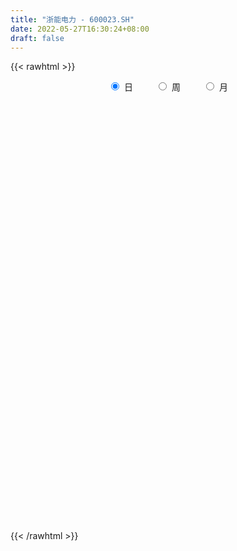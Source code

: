 ```yaml
---
title: "浙能电力 - 600023.SH"
date: 2022-05-27T16:30:24+08:00
draft: false
---
```

{{< rawhtml >}}
    <div style="text-align: center">
        <label style="padding: 1rem;"><input style="margin-right: .5rem" type="radio" name="period" value="D" checked onclick="period_change(this)">日</label>
        <label style="padding: 1rem;"><input style="margin-right: .5rem" type="radio" name="period" value="W" onclick="period_change(this)">周</label>
        <label style="padding: 1rem;"><input style="margin-right: .5rem" type="radio" name="period" value="M" onclick="period_change(this)">月</label>
    </div>
    <div id="chart" style="height: 700px;"></div> 
    <script type="text/javascript">
        const D_v = [272499.32,206281.18,254464.08,305197.67,312641.19,306709.97,244556.85,262114.78,355432.19,240873.0,184767.48,189590.1,271415.75,145083.39,135548.53,120141.42,152832.52,141862.38,620125.4300000001,325397.93,231260.26,150252.36,194234.49,145964.23,173828.78,158531.78,207063.88,211154.3,521561.26,295142.49,240779.6,277583.67,232229.04,325318.9,355813.82,259900.08,210220.38,205480.12,203316.69,262272.84,264657.28,250651.85,190545.61,325349.88,188930.18,152011.58,218371.78,193802.02,231857.36,188399.74,310649.93,155299.06,211147.26,432664.83,175185.98,166040.04,658930.9,429616.83,579849.05,217577.3,248289.18,312560.23,231159.65,306835.71,337505.62,266137.22,347578.96,317979.4,946701.9,619648.6800000001,535478.87,584397.86,410578.03,510544.92,343868.76,498344.42,816238.38,1346679.8600000001,1330940.6299999999,777693.52,2316341.21,2825686.29,1764428.51,1039352.1800000001,1079155.2,670084.24,801372.51,1041480.24,2279906.04,1810070.9099999999,1073234.8500000001,1191083.78,1444051.4299999999,1190699.05,1116576.75,1093257.3899999999,1072267.8200000001,984335.97,891626.17,482352.04,547205.5,489767.87,362614.94,1106192.6599999999,571835.21,480573.67,339842.95,322560.92,1105636.71,1238709.8799999999,775996.89,464641.42,518183.15,255333.45,459372.01,420400.0,286464.16,206631.59,378567.55,277243.58,244870.3,257097.56,199726.13,129869.69,202415.67,191016.45,216991.98,182213.45,327386.73,344947.87,252133.21,415797.13,242456.02,252300.02,230841.71,492868.31,470818.97,656251.39,396420.35,502602.51,594650.5,657355.76,419605.24,917881.78,613967.6899999999,577158.87,552229.42,306955.28,304570.28,569268.42,756295.67,612780.8,358298.55,401510.05,271902.56,417449.06,380989.2,372086.07,317048.48,237773.96,845807.62,743712.11,460985.27,294944.23,297434.55,138507.66,329653.34,126550.61,205809.25,243560.62,341253.98,238434.65,190794.48,181515.51,290316.32,282825.16,241315.15,344795.89,351307.44,230999.67,214564.09,159831.0,123430.67,149581.34,276530.32,155360.26,168527.18,115565.22,326485.38,589528.41,461940.77,228520.22,257717.75,284317.8,341681.0,241107.51,318237.25,294773.78,182405.97,178729.2,119696.0,349657.5,231375.25,181681.38,195148.91,160397.57,172690.3,168442.34,111028.96,99150.34,138030.26,102244.0,113592.71,130001.9,120486.69,271394.29,160870.63,139510.53,251710.4,201527.0,159512.89,123688.38,176166.3,148575.37,162191.0,165331.75,222127.84,259991.34,275582.87,280189.41,191179.22,444227.25,355792.05,161242.81,157234.83,162696.37,233543.31,215599.51,194137.95,166926.02,157925.92,139989.55,141588.57,243698.74,185005.57,137550.08,178322.32,161250.88,182301.93,178713.99]
const D_histogram = [0.0,-0.0011997721,-0.0024860235,-0.0013538407,-0.0005617535,0.0005768122,0.0012716577,0.0016490646,0.0029973547,0.0030897698,0.0017768722,0.0014475844,0.0017487665,0.0012255687,0.0002102991,-0.0004607627,-0.0008798534,-0.0005171527,0.0009112293,-0.0000560619,-0.0012806897,-0.002599495,-0.0039022703,-0.0039180385,-0.003717265,-0.0033828199,-0.0023745279,-0.0015912122,0.0020067052,0.0017893671,0.0039743405,0.0039548853,0.0043326373,0.0043361695,0.0035526297,0.000936666,-0.001416474,-0.0034782974,-0.0046033404,-0.0050717592,-0.006368857,-0.0087410195,-0.0103663833,-0.0133293666,-0.0156686858,-0.0155442315,-0.0138466273,-0.0131349652,-0.012410465,-0.0104112584,-0.0102468695,-0.0093032417,-0.005346758,-0.0022498003,0.00078938,0.0023548752,0.0086528498,0.0118235892,0.0141174277,0.0144328652,0.0134588481,0.0116970099,0.0088689027,0.0093295787,0.007977127,0.0080936648,0.0091063806,0.0086924299,0.0105770437,0.0112267449,0.0142336635,0.0172516179,0.0188026101,0.0148427418,0.0139842925,0.0144447042,0.0207801075,0.0272274843,0.0295159449,0.0296486164,0.0513299099,0.0737767223,0.0691932539,0.0675337724,0.0497711131,0.0367728895,0.0177858478,0.0113161647,0.0213017756,0.02443664,0.0173139687,0.0028196396,0.0074326473,-0.0049549471,-0.006277689,-0.0184504932,-0.0271710857,-0.0415051188,-0.0597878888,-0.0705164959,-0.078339874,-0.0773718775,-0.0726825456,-0.0548919141,-0.0456515623,-0.0440652356,-0.0389627314,-0.0356640929,-0.022738714,-0.0095106374,-0.0031463631,0.0017802415,0.0017143644,0.0036242557,0.0104932001,0.0066846759,0.0014735478,0.0001203486,-0.0064022324,-0.011341129,-0.0124499424,-0.0066043956,-0.0056258441,-0.0026308925,-0.0004376345,0.0005009843,0.0012410503,0.0030913964,0.0036190706,0.0045581628,0.0025046229,0.0063354202,0.0053428534,0.0077487163,0.0063972792,0.0104052227,0.0086040307,0.014085599,0.0167924605,0.0175800181,0.0126160032,0.0144893077,0.0166878259,0.0246804867,0.0313623269,0.031695403,0.0241304363,0.0189766422,0.01237016,0.0147439393,0.0162065643,0.0195371906,0.0136086917,0.0015183406,-0.004231155,-0.0037807535,-0.0064793134,-0.0129098805,-0.0168458358,-0.0208880223,-0.025375463,-0.0247434925,-0.0253467441,-0.0291875217,-0.0347896539,-0.03601739,-0.0324423588,-0.0291613955,-0.022979394,-0.0216325402,-0.0258902694,-0.030187753,-0.0310251855,-0.0295793128,-0.0254343331,-0.0172042156,-0.0080821906,0.0024154473,0.0132194839,0.0191518336,0.0165706566,0.0125799676,0.0117154098,0.009637987,0.0081636523,0.0071260019,0.0044856806,0.0028835524,-0.000543149,0.0059164166,0.0067332175,0.0052314317,0.0042577332,0.0062090747,0.0041337407,0.0009102885,-0.0073331144,-0.0150831956,-0.0169780093,-0.017617536,-0.0199493005,-0.0308321431,-0.0304794506,-0.0300535053,-0.0237918876,-0.0192520143,-0.0127945224,-0.0060826319,-0.0040165107,-0.0030468928,-0.0008938965,0.000613639,0.0035507158,0.0053072125,0.0081340995,0.0146560403,0.0160987313,0.0180745862,0.0176871381,0.0177129455,0.0154033427,0.0129922691,0.0125289059,0.0113675344,0.01299452,0.011787051,0.0062867267,0.0066660274,-0.0039825762,-0.0139560191,-0.0127408253,-0.0032711209,0.0045016224,0.0095166699,0.0112423063,0.0146191793,0.0188206739,0.0188086436,0.0193043026,0.0206863664,0.0193135299,0.0143273923,0.0111342938,0.0060161646,0.0031369354,0.0005284362,-0.0062420737,-0.0056794533,-0.0037280011,-0.0029143874]
const D_fast = [0.0,-0.0014997151,-0.0034074723,-0.0026137497,-0.0019621009,-0.0006793322,0.0003334277,0.0011231008,0.0032207296,0.0040855872,0.0032169076,0.0032495158,0.0039878896,0.003771084,0.0028083892,0.0020221367,0.0013830826,0.0016164952,0.0032726845,0.0022913778,0.0007465776,-0.0012221015,-0.0035004444,-0.0044957222,-0.0052242649,-0.0057355247,-0.0053208648,-0.0049353521,-0.0008357584,-0.0006057547,0.0025728039,0.0035420699,0.0050029812,0.0060905559,0.0061951735,0.0038133763,0.0011061177,-0.0018252799,-0.0041011581,-0.0058375167,-0.0087268287,-0.0132842461,-0.0175012057,-0.0237965306,-0.0300530213,-0.0338146249,-0.0355786776,-0.0381507567,-0.0405288727,-0.0411324808,-0.0435298092,-0.0449119918,-0.0422921976,-0.03975769,-0.0365211647,-0.0343669507,-0.0259057637,-0.019779127,-0.0139559315,-0.0100322778,-0.0076415829,-0.0064791686,-0.00709005,-0.0042969794,-0.0036551493,-0.0015151953,0.0017741156,0.0035332724,0.0080621472,0.0115185345,0.018083869,0.0254147279,0.0316663727,0.0314171898,0.0340548136,0.0381264013,0.0496568316,0.0629110794,0.0725785262,0.0801233518,0.1146371228,0.1555281158,0.1682429608,0.1834669225,0.1781470415,0.1743420402,0.1598014604,0.1561608186,0.1714718733,0.1807158977,0.1779217186,0.1641322994,0.1706034689,0.1569771378,0.1540849736,0.1372995461,0.1217861822,0.0970758694,0.0638461272,0.0354883961,0.0080800496,-0.0102949234,-0.0237762278,-0.0197085749,-0.0218811137,-0.0313110958,-0.0359492745,-0.0415666592,-0.0343259588,-0.0234755415,-0.017897858,-0.0125261931,-0.0121634791,-0.0093475239,0.0001447205,-0.0019926347,-0.0068353758,-0.0081584878,-0.016281627,-0.0240558058,-0.0282771048,-0.024082657,-0.0245105664,-0.022173338,-0.0200894886,-0.0190256237,-0.0179752952,-0.0153520999,-0.013919658,-0.0118410251,-0.0132684093,-0.007853757,-0.0075106105,-0.0031675685,-0.0029196858,0.0036895634,0.0040393791,0.0130423471,0.0199473238,0.0251298859,0.0233198717,0.0288155031,0.0351859779,0.0493487603,0.0638711823,0.0721281092,0.0705957515,0.0701861179,0.0666721758,0.0727319399,0.0782462059,0.0864611299,0.083934804,0.072224038,0.0654167537,0.0649219668,0.0606035786,0.0509455413,0.042798127,0.0335339349,0.0227026285,0.0171487259,0.0102087883,-0.0009288698,-0.0152284154,-0.0254604991,-0.0299960576,-0.0340054432,-0.0335682901,-0.0376295714,-0.0483598679,-0.0602042897,-0.0687980187,-0.0747469742,-0.0769605778,-0.0730315142,-0.0659300368,-0.0548285371,-0.0407196294,-0.0299993214,-0.0284378342,-0.0292835314,-0.0272192367,-0.0268871628,-0.0263205844,-0.0255767343,-0.0270956354,-0.0279768755,-0.0315393641,-0.0236006944,-0.0211005891,-0.021294517,-0.0212037823,-0.017700172,-0.0187420709,-0.021737951,-0.0318146325,-0.0433355125,-0.0494748287,-0.0545187392,-0.0618378289,-0.0804287073,-0.0876958775,-0.0947833085,-0.0944696627,-0.094742793,-0.0914839316,-0.0862926991,-0.0852307056,-0.0850228109,-0.0830932887,-0.0814323435,-0.0776075877,-0.074524288,-0.0696638761,-0.0594779251,-0.0540105513,-0.0475160499,-0.0434817134,-0.0390276696,-0.0374864368,-0.0366494431,-0.0339805798,-0.0323000677,-0.0274244521,-0.0256851583,-0.029613801,-0.0275679934,-0.0392122411,-0.0526746888,-0.0546447013,-0.0459927771,-0.0370946282,-0.0297004132,-0.0251642002,-0.0181325325,-0.0092258693,-0.0045357387,0.0007859959,0.0073396513,0.0107951973,0.0093909077,0.0089813827,0.0053672947,0.0032722993,0.0007959091,-0.0075351191,-0.0083923621,-0.0073729102,-0.0072878934]
const D_slow = [0.0,-0.000299943,-0.0009214489,-0.001259909,-0.0014003474,-0.0012561444,-0.00093823,-0.0005259638,0.0002233749,0.0009958173,0.0014400354,0.0018019315,0.0022391231,0.0025455153,0.0025980901,0.0024828994,0.0022629361,0.0021336479,0.0023614552,0.0023474397,0.0020272673,0.0013773935,0.000401826,-0.0005776837,-0.0015069999,-0.0023527049,-0.0029463369,-0.0033441399,-0.0028424636,-0.0023951218,-0.0014015367,-0.0004128154,0.000670344,0.0017543863,0.0026425438,0.0028767103,0.0025225918,0.0016530174,0.0005021823,-0.0007657575,-0.0023579717,-0.0045432266,-0.0071348224,-0.0104671641,-0.0143843355,-0.0182703934,-0.0217320502,-0.0250157915,-0.0281184078,-0.0307212224,-0.0332829397,-0.0356087502,-0.0369454397,-0.0375078897,-0.0373105447,-0.0367218259,-0.0345586135,-0.0316027162,-0.0280733593,-0.024465143,-0.0211004309,-0.0181761785,-0.0159589528,-0.0136265581,-0.0116322764,-0.0096088601,-0.007332265,-0.0051591575,-0.0025148966,0.0002917896,0.0038502055,0.00816311,0.0128637625,0.016574448,0.0200705211,0.0236816971,0.028876724,0.0356835951,0.0430625813,0.0504747354,0.0633072129,0.0817513935,0.0990497069,0.11593315,0.1283759283,0.1375691507,0.1420156126,0.1448446538,0.1501700977,0.1562792577,0.1606077499,0.1613126598,0.1631708216,0.1619320849,0.1603626626,0.1557500393,0.1489572679,0.1385809882,0.123634016,0.106004892,0.0864199235,0.0670769541,0.0489063177,0.0351833392,0.0237704486,0.0127541397,0.0030134569,-0.0059025663,-0.0115872448,-0.0139649041,-0.0147514949,-0.0143064346,-0.0138778435,-0.0129717795,-0.0103484795,-0.0086773106,-0.0083089236,-0.0082788365,-0.0098793946,-0.0127146768,-0.0158271624,-0.0174782613,-0.0188847223,-0.0195424455,-0.0196518541,-0.019526608,-0.0192163454,-0.0184434963,-0.0175387287,-0.016399188,-0.0157730322,-0.0141891772,-0.0128534638,-0.0109162848,-0.009316965,-0.0067156593,-0.0045646516,-0.0010432519,0.0031548633,0.0075498678,0.0107038686,0.0143261955,0.018498152,0.0246682736,0.0325088554,0.0404327061,0.0464653152,0.0512094757,0.0543020157,0.0579880006,0.0620396416,0.0669239393,0.0703261122,0.0707056974,0.0696479086,0.0687027203,0.0670828919,0.0638554218,0.0596439628,0.0544219573,0.0480780915,0.0418922184,0.0355555324,0.0282586519,0.0195612385,0.010556891,0.0024463012,-0.0048440476,-0.0105888961,-0.0159970312,-0.0224695985,-0.0300165368,-0.0377728331,-0.0451676613,-0.0515262446,-0.0558272985,-0.0578478462,-0.0572439844,-0.0539391134,-0.049151155,-0.0450084908,-0.0418634989,-0.0389346465,-0.0365251498,-0.0344842367,-0.0327027362,-0.0315813161,-0.0308604279,-0.0309962152,-0.029517111,-0.0278338067,-0.0265259487,-0.0254615154,-0.0239092468,-0.0228758116,-0.0226482395,-0.0244815181,-0.028252317,-0.0324968193,-0.0369012033,-0.0418885284,-0.0495965642,-0.0572164268,-0.0647298032,-0.0706777751,-0.0754907787,-0.0786894092,-0.0802100672,-0.0812141949,-0.0819759181,-0.0821993922,-0.0820459825,-0.0811583035,-0.0798315004,-0.0777979755,-0.0741339654,-0.0701092826,-0.0655906361,-0.0611688515,-0.0567406152,-0.0528897795,-0.0496417122,-0.0465094857,-0.0436676021,-0.0404189721,-0.0374722094,-0.0359005277,-0.0342340208,-0.0352296649,-0.0387186697,-0.041903876,-0.0427216562,-0.0415962506,-0.0392170831,-0.0364065066,-0.0327517117,-0.0280465433,-0.0233443824,-0.0185183067,-0.0133467151,-0.0085183326,-0.0049364845,-0.0021529111,-0.0006488699,0.0001353639,0.000267473,-0.0012930455,-0.0027129088,-0.0036449091,-0.0043735059]
const D_data = [['2021-05-18', 3.4104, 3.4104, 3.3916, 3.4198],['2021-05-19', 3.4104, 3.3916, 3.3916, 3.4104],['2021-05-20', 3.401, 3.3822, 3.3728, 3.401],['2021-05-21', 3.3916, 3.4104, 3.3822, 3.4198],['2021-05-24', 3.401, 3.4104, 3.3916, 3.4479],['2021-05-25', 3.401, 3.4198, 3.3822, 3.4292],['2021-05-26', 3.4198, 3.4198, 3.4104, 3.4385],['2021-05-27', 3.4198, 3.4198, 3.4104, 3.4479],['2021-05-28', 3.4198, 3.4385, 3.4198, 3.4667],['2021-05-31', 3.4385, 3.4292, 3.4104, 3.4479],['2021-06-01', 3.4198, 3.4104, 3.401, 3.4292],['2021-06-02', 3.4104, 3.4198, 3.401, 3.4292],['2021-06-03', 3.4198, 3.4292, 3.4104, 3.4479],['2021-06-04', 3.4198, 3.4198, 3.4104, 3.4292],['2021-06-07', 3.4104, 3.4104, 3.4104, 3.4198],['2021-06-08', 3.4104, 3.4104, 3.401, 3.4198],['2021-06-09', 3.4198, 3.4104, 3.401, 3.4292],['2021-06-10', 3.4104, 3.4198, 3.4104, 3.4292],['2021-06-11', 3.4385, 3.4385, 3.4292, 3.4949],['2021-06-15', 3.4479, 3.4104, 3.4104, 3.4573],['2021-06-16', 3.4104, 3.401, 3.3916, 3.4198],['2021-06-17', 3.3916, 3.3916, 3.3916, 3.4104],['2021-06-18', 3.3916, 3.3822, 3.3728, 3.401],['2021-06-21', 3.3822, 3.3916, 3.3728, 3.3916],['2021-06-22', 3.3916, 3.3916, 3.3822, 3.401],['2021-06-23', 3.3822, 3.3916, 3.3728, 3.401],['2021-06-24', 3.3916, 3.401, 3.3728, 3.4104],['2021-06-25', 3.3916, 3.401, 3.3822, 3.4104],['2021-06-28', 3.4292, 3.4479, 3.4198, 3.4855],['2021-06-29', 3.4292, 3.4104, 3.401, 3.4385],['2021-06-30', 3.4198, 3.4479, 3.4198, 3.4479],['2021-07-01', 3.4479, 3.4292, 3.4292, 3.4573],['2021-07-02', 3.4292, 3.4385, 3.4198, 3.4479],['2021-07-05', 3.4479, 3.4385, 3.4292, 3.4573],['2021-07-06', 3.44, 3.43, 3.42, 3.45],['2021-07-07', 3.43, 3.4, 3.38, 3.43],['2021-07-08', 3.41, 3.39, 3.38, 3.42],['2021-07-09', 3.39, 3.38, 3.36, 3.4],['2021-07-12', 3.39, 3.38, 3.37, 3.4],['2021-07-13', 3.37, 3.38, 3.36, 3.38],['2021-07-14', 3.38, 3.36, 3.35, 3.38],['2021-07-15', 3.36, 3.33, 3.32, 3.36],['2021-07-16', 3.33, 3.32, 3.32, 3.34],['2021-07-19', 3.32, 3.28, 3.27, 3.32],['2021-07-20', 3.27, 3.26, 3.25, 3.28],['2021-07-21', 3.26, 3.27, 3.25, 3.28],['2021-07-22', 3.27, 3.28, 3.25, 3.29],['2021-07-23', 3.28, 3.26, 3.25, 3.28],['2021-07-26', 3.26, 3.25, 3.24, 3.27],['2021-07-27', 3.25, 3.26, 3.25, 3.27],['2021-07-28', 3.25, 3.23, 3.18, 3.26],['2021-07-29', 3.23, 3.23, 3.21, 3.25],['2021-07-30', 3.23, 3.27, 3.21, 3.28],['2021-08-02', 3.27, 3.27, 3.26, 3.31],['2021-08-03', 3.27, 3.28, 3.25, 3.29],['2021-08-04', 3.27, 3.27, 3.26, 3.29],['2021-08-05', 3.35, 3.35, 3.32, 3.43],['2021-08-06', 3.34, 3.34, 3.3, 3.39],['2021-08-09', 3.34, 3.35, 3.33, 3.4],['2021-08-10', 3.35, 3.34, 3.33, 3.36],['2021-08-11', 3.33, 3.33, 3.33, 3.35],['2021-08-12', 3.34, 3.32, 3.31, 3.35],['2021-08-13', 3.31, 3.3, 3.3, 3.33],['2021-08-16', 3.31, 3.34, 3.3, 3.36],['2021-08-17', 3.34, 3.32, 3.31, 3.36],['2021-08-18', 3.31, 3.34, 3.31, 3.35],['2021-08-19', 3.33, 3.36, 3.32, 3.36],['2021-08-20', 3.35, 3.35, 3.33, 3.38],['2021-08-23', 3.35, 3.39, 3.34, 3.43],['2021-08-24', 3.4, 3.39, 3.38, 3.43],['2021-08-25', 3.39, 3.44, 3.39, 3.45],['2021-08-26', 3.43, 3.47, 3.43, 3.5],['2021-08-27', 3.48, 3.48, 3.44, 3.52],['2021-08-30', 3.45, 3.42, 3.4, 3.45],['2021-08-31', 3.42, 3.46, 3.4, 3.47],['2021-09-01', 3.49, 3.49, 3.45, 3.52],['2021-09-02', 3.49, 3.6, 3.46, 3.6],['2021-09-03', 3.61, 3.66, 3.58, 3.69],['2021-09-06', 3.71, 3.66, 3.65, 3.8],['2021-09-07', 3.67, 3.67, 3.65, 3.73],['2021-09-08', 3.68, 4.04, 3.67, 4.04],['2021-09-09', 4.11, 4.23, 3.95, 4.31],['2021-09-10', 4.13, 4.01, 4.01, 4.31],['2021-09-13', 4.01, 4.1, 3.97, 4.15],['2021-09-14', 4.1, 3.91, 3.9, 4.14],['2021-09-15', 3.91, 3.94, 3.89, 3.97],['2021-09-16', 3.94, 3.82, 3.82, 3.97],['2021-09-17', 3.82, 3.94, 3.81, 4.0],['2021-09-22', 3.92, 4.19, 3.89, 4.32],['2021-09-23', 4.25, 4.18, 4.11, 4.35],['2021-09-24', 4.14, 4.08, 4.05, 4.19],['2021-09-27', 4.19, 3.96, 3.88, 4.27],['2021-09-28', 3.92, 4.2, 3.91, 4.22],['2021-09-29', 4.15, 3.99, 3.97, 4.21],['2021-09-30', 4.0, 4.11, 3.98, 4.17],['2021-10-08', 4.14, 3.95, 3.93, 4.22],['2021-10-11', 4.03, 3.94, 3.85, 4.07],['2021-10-12', 3.89, 3.8, 3.72, 3.94],['2021-10-13', 3.77, 3.64, 3.61, 3.78],['2021-10-14', 3.61, 3.62, 3.56, 3.67],['2021-10-15', 3.61, 3.56, 3.56, 3.64],['2021-10-18', 3.55, 3.6, 3.53, 3.63],['2021-10-19', 3.59, 3.61, 3.56, 3.63],['2021-10-20', 3.64, 3.79, 3.62, 3.86],['2021-10-21', 3.8, 3.72, 3.69, 3.8],['2021-10-22', 3.7, 3.62, 3.6, 3.71],['2021-10-25', 3.61, 3.65, 3.6, 3.68],['2021-10-26', 3.64, 3.62, 3.6, 3.69],['2021-10-27', 3.62, 3.76, 3.59, 3.82],['2021-10-28', 3.77, 3.82, 3.75, 3.98],['2021-10-29', 3.77, 3.78, 3.67, 3.84],['2021-11-01', 3.76, 3.79, 3.72, 3.85],['2021-11-02', 3.8, 3.74, 3.72, 3.82],['2021-11-03', 3.73, 3.77, 3.72, 3.81],['2021-11-04', 3.76, 3.86, 3.75, 3.89],['2021-11-05', 3.83, 3.74, 3.74, 3.86],['2021-11-08', 3.74, 3.7, 3.7, 3.76],['2021-11-09', 3.72, 3.73, 3.71, 3.77],['2021-11-10', 3.69, 3.64, 3.6, 3.7],['2021-11-11', 3.64, 3.62, 3.61, 3.68],['2021-11-12', 3.62, 3.64, 3.62, 3.68],['2021-11-15', 3.64, 3.73, 3.62, 3.73],['2021-11-16', 3.73, 3.68, 3.67, 3.75],['2021-11-17', 3.68, 3.71, 3.67, 3.73],['2021-11-18', 3.71, 3.71, 3.69, 3.75],['2021-11-19', 3.71, 3.7, 3.67, 3.72],['2021-11-22', 3.7, 3.7, 3.68, 3.73],['2021-11-23', 3.7, 3.72, 3.69, 3.73],['2021-11-24', 3.72, 3.71, 3.68, 3.76],['2021-11-25', 3.71, 3.72, 3.7, 3.79],['2021-11-26', 3.7, 3.68, 3.67, 3.71],['2021-11-29', 3.64, 3.76, 3.63, 3.78],['2021-11-30', 3.75, 3.71, 3.69, 3.78],['2021-12-01', 3.71, 3.76, 3.69, 3.77],['2021-12-02', 3.75, 3.72, 3.71, 3.77],['2021-12-03', 3.72, 3.8, 3.71, 3.8],['2021-12-06', 3.8, 3.74, 3.72, 3.87],['2021-12-07', 3.75, 3.85, 3.74, 3.86],['2021-12-08', 3.85, 3.85, 3.8, 3.86],['2021-12-09', 3.84, 3.85, 3.81, 3.88],['2021-12-10', 3.85, 3.78, 3.78, 3.93],['2021-12-13', 3.8, 3.87, 3.8, 3.88],['2021-12-14', 3.86, 3.9, 3.82, 3.91],['2021-12-15', 3.88, 4.02, 3.88, 4.06],['2021-12-16', 4.01, 4.07, 3.99, 4.11],['2021-12-17', 4.07, 4.04, 4.03, 4.12],['2021-12-20', 4.03, 3.95, 3.92, 4.06],['2021-12-21', 3.95, 3.97, 3.91, 3.98],['2021-12-22', 3.98, 3.94, 3.91, 3.99],['2021-12-23', 3.94, 4.06, 3.91, 4.07],['2021-12-24', 4.06, 4.08, 4.03, 4.18],['2021-12-27', 4.08, 4.14, 4.06, 4.2],['2021-12-28', 4.13, 4.04, 4.03, 4.15],['2021-12-29', 4.02, 3.93, 3.92, 4.03],['2021-12-30', 3.94, 3.97, 3.92, 4.01],['2021-12-31', 3.97, 4.04, 3.96, 4.1],['2022-01-04', 4.05, 4.0, 3.99, 4.07],['2022-01-05', 4.0, 3.93, 3.91, 4.0],['2022-01-06', 3.92, 3.93, 3.9, 3.96],['2022-01-07', 3.93, 3.9, 3.89, 3.95],['2022-01-10', 3.8, 3.86, 3.7, 3.91],['2022-01-11', 3.85, 3.9, 3.84, 4.02],['2022-01-12', 3.89, 3.87, 3.86, 3.93],['2022-01-13', 3.88, 3.8, 3.8, 3.88],['2022-01-14', 3.81, 3.73, 3.73, 3.82],['2022-01-17', 3.73, 3.74, 3.72, 3.76],['2022-01-18', 3.73, 3.78, 3.71, 3.82],['2022-01-19', 3.77, 3.77, 3.75, 3.79],['2022-01-20', 3.78, 3.81, 3.75, 3.84],['2022-01-21', 3.79, 3.75, 3.74, 3.83],['2022-01-24', 3.73, 3.65, 3.65, 3.74],['2022-01-25', 3.65, 3.6, 3.59, 3.67],['2022-01-26', 3.6, 3.6, 3.59, 3.65],['2022-01-27', 3.6, 3.6, 3.57, 3.65],['2022-01-28', 3.6, 3.62, 3.6, 3.64],['2022-02-07', 3.66, 3.68, 3.64, 3.7],['2022-02-08', 3.68, 3.72, 3.66, 3.73],['2022-02-09', 3.72, 3.78, 3.7, 3.8],['2022-02-10', 3.78, 3.84, 3.77, 3.87],['2022-02-11', 3.86, 3.83, 3.82, 3.88],['2022-02-14', 3.83, 3.74, 3.73, 3.83],['2022-02-15', 3.74, 3.71, 3.7, 3.76],['2022-02-16', 3.73, 3.74, 3.72, 3.77],['2022-02-17', 3.75, 3.72, 3.71, 3.76],['2022-02-18', 3.72, 3.72, 3.7, 3.76],['2022-02-21', 3.71, 3.72, 3.68, 3.73],['2022-02-22', 3.71, 3.69, 3.66, 3.73],['2022-02-23', 3.68, 3.69, 3.67, 3.71],['2022-02-24', 3.71, 3.65, 3.62, 3.72],['2022-02-25', 3.66, 3.78, 3.65, 3.84],['2022-02-28', 3.77, 3.73, 3.69, 3.8],['2022-03-01', 3.73, 3.7, 3.69, 3.74],['2022-03-02', 3.69, 3.7, 3.67, 3.72],['2022-03-03', 3.7, 3.74, 3.7, 3.75],['2022-03-04', 3.74, 3.69, 3.67, 3.74],['2022-03-07', 3.69, 3.66, 3.65, 3.72],['2022-03-08', 3.65, 3.56, 3.55, 3.66],['2022-03-09', 3.57, 3.51, 3.43, 3.61],['2022-03-10', 3.55, 3.54, 3.52, 3.6],['2022-03-11', 3.52, 3.53, 3.46, 3.55],['2022-03-14', 3.51, 3.48, 3.48, 3.54],['2022-03-15', 3.46, 3.31, 3.3, 3.47],['2022-03-16', 3.34, 3.39, 3.28, 3.4],['2022-03-17', 3.41, 3.36, 3.35, 3.43],['2022-03-18', 3.35, 3.42, 3.34, 3.43],['2022-03-21', 3.43, 3.4, 3.38, 3.44],['2022-03-22', 3.4, 3.43, 3.38, 3.46],['2022-03-23', 3.43, 3.45, 3.43, 3.47],['2022-03-24', 3.43, 3.4, 3.39, 3.44],['2022-03-25', 3.4, 3.38, 3.37, 3.4],['2022-03-28', 3.37, 3.39, 3.34, 3.41],['2022-03-29', 3.4, 3.38, 3.37, 3.41],['2022-03-30', 3.39, 3.4, 3.38, 3.42],['2022-03-31', 3.39, 3.39, 3.38, 3.41],['2022-04-01', 3.38, 3.41, 3.37, 3.42],['2022-04-06', 3.41, 3.48, 3.4, 3.49],['2022-04-07', 3.48, 3.44, 3.44, 3.49],['2022-04-08', 3.44, 3.46, 3.43, 3.47],['2022-04-11', 3.46, 3.44, 3.44, 3.5],['2022-04-12', 3.44, 3.45, 3.37, 3.46],['2022-04-13', 3.44, 3.42, 3.41, 3.45],['2022-04-14', 3.43, 3.41, 3.39, 3.44],['2022-04-15', 3.41, 3.43, 3.38, 3.45],['2022-04-18', 3.41, 3.42, 3.37, 3.43],['2022-04-19', 3.42, 3.46, 3.41, 3.47],['2022-04-20', 3.47, 3.43, 3.41, 3.48],['2022-04-21', 3.46, 3.36, 3.33, 3.46],['2022-04-22', 3.34, 3.42, 3.3, 3.44],['2022-04-25', 3.38, 3.25, 3.25, 3.41],['2022-04-26', 3.26, 3.19, 3.19, 3.31],['2022-04-27', 3.19, 3.29, 3.17, 3.29],['2022-04-28', 3.29, 3.41, 3.26, 3.5],['2022-04-29', 3.43, 3.43, 3.41, 3.52],['2022-05-05', 3.42, 3.43, 3.4, 3.45],['2022-05-06', 3.37, 3.41, 3.36, 3.42],['2022-05-09', 3.4, 3.45, 3.39, 3.45],['2022-05-10', 3.43, 3.49, 3.4, 3.5],['2022-05-11', 3.48, 3.46, 3.45, 3.51],['2022-05-12', 3.47, 3.48, 3.43, 3.53],['2022-05-13', 3.49, 3.51, 3.47, 3.52],['2022-05-16', 3.5, 3.49, 3.46, 3.51],['2022-05-17', 3.49, 3.44, 3.42, 3.5],['2022-05-18', 3.44, 3.45, 3.42, 3.47],['2022-05-19', 3.41, 3.41, 3.35, 3.42],['2022-05-20', 3.41, 3.42, 3.39, 3.44],['2022-05-23', 3.43, 3.41, 3.39, 3.43],['2022-05-24', 3.41, 3.33, 3.32, 3.43],['2022-05-25', 3.33, 3.4, 3.31, 3.4],['2022-05-26', 3.39, 3.42, 3.38, 3.46],['2022-05-27', 3.41, 3.41, 3.38, 3.43]]
const W_v = [786025.48,1456133.0899999999,865068.3500000001,949801.92,872634.9199999999,776261.7800000001,824694.7100000001,1074180.6899999999,757799.47,565287.22,572398.9,460671.31,741257.27,519111.72,539346.1599999999,649681.59,734712.23,996261.71,917957.6900000001,785205.8,1367672.8500000001,768688.78,563516.98,482395.69,655711.1699999999,1115178.73,1298646.3300000001,3261614.4899999998,1852667.6899999999,2771948.5899999999,496880.91,296234.82,828563.08,1024856.53,895786.24,978011.88,550279.4099999999,323280.16,450528.17,759792.96,579597.6800000001,261622.47,367157.18,409445.78,616116.9099999999,470831.14,425236.68,374876.4,414755.46,414417.63,403216.39,285647.76,798906.6,529586.75,652137.84,797595.3699999999,436918.09,335805.92,550374.5099999999,546890.62,578838.67,480989.12,532599.8100000001,703456.28,499343.0,469425.02,532948.8,513050.95,690225.3199999999,650779.3200000001,420702.83,437262.59,343933.79,669966.1,548558.14,274117.77,529840.9299999999,583373.67,658799.38,625377.0600000001,748273.33,748692.12,1530946.6800000002,1738426.4299999999,1634305.6399999999,1630062.9600000002,1460470.0899999999,1502744.8600000001,1530685.0299999998,1468877.21,1055060.3199999998,356701.74,867707.74,570857.8199999999,482950.9299999999,727550.6,431798.45,958442.0900000001,1033470.0599999999,603797.22,903346.75,675467.99,490548.66,447603.42,814193.3600000001,803696.6899999999,544930.25,650672.3199999999,913066.01,1338080.1200000001,1069588.4300000002,945595.45,1049482.8999999999,138236.86,539432.48,810082.4800000001,569895.1900000001,557848.35,606198.54,650013.84,514190.03,676644.3300000001,460416.16,550561.21,911796.8300000001,755583.04,709098.21,949788.4300000001,632288.4400000001,510676.73,1406631.46,681042.3799999999,911880.65,1233417.3500000001,1395935.52,1133458.9199999999,928780.65,682746.9400000001,469194.12,440422.91,678595.42,515202.4,518856.14,357188.0,468429.49,841566.0,650467.9500000001,719409.49,1292011.5600000001,823805.7200000001,259430.19,788987.74,2058440.0800000001,1121210.21,930182.62,496260.83,742020.53,601407.86,1442380.8099999998,1768227.1000000001,1734845.4399999999,1066331.2799999998,724883.5800000001,686662.79,489661.17,224398.33,634962.62,646528.85,661308.47,750406.3799999999,840382.3300000001,844985.6899999999,994341.16,1950599.2799999998,1257845.4199999999,1374571.3600000001,1808056.24,1919971.46,1295651.54,932165.21,673329.12,609542.22,642281.89,460341.14,600005.0699999999,1091246.1699999999,1847902.0600000001,3793935.6200000001,2764047.8100000001,4585303.3300000001,5587519.46,1889049.77,2001146.47,1326402.75,1538093.1799999999,504587.71,1429778.0499999998,1546725.4199999999,1481454.9799999997,1031729.72,1170510.28,901145.0399999999,896542.97,1567296.0600000001,1356733.2999999998,1171444.27,1078465.4399999999,1097353.3500000001,1862438.5800000001,1589435.4099999999,1576036.9100000001,3096805.3399999999,3515676.3399999999,9015090.1600000001,4631444.3700000001,5163211.8000000007,4942411.0099999998,1093257.3899999999,3977787.5,3010984.3499999996,3782747.3500000001,2117930.0300000003,1393777.1800000002,980125.5,1323673.24,1634263.1900000002,2620743.7199999997,3185969.3399999999,2489319.0699999998,2061941.0200000003,1307897.71,2642883.7799999998,1044081.48,1242314.9399999999,1451243.3099999998,923937.4199999999,1355466.4500000002,1574177.54,1215253.71,1077559.04,711709.5099999999,604355.5600000001,571775.45,912604.97,958217.2999999999,1546970.8,318477.64,972903.1599999999,868208.3500000001,838139.2]
const W_histogram = [0.0,0.004754416,0.0064149479,0.0018098952,-0.0048959654,-0.0072781597,-0.005219837,0.0005787037,0.0010197851,-0.0008631583,-0.0051550727,-0.0086141618,-0.0087082363,-0.0124758128,-0.0114531511,-0.0090382446,-0.0069160726,-0.0024308142,0.0011872501,-0.0006786311,0.0046794395,0.0037119756,0.0030467742,-0.0005727861,0.00102013,0.008959653,0.0141033885,0.0393823926,0.048916666,0.041110755,0.0248642161,0.0178558162,0.0090382439,0.0127386055,0.0171951721,0.0012461777,-0.0055293661,-0.0141071531,-0.0206906852,-0.0425436599,-0.0526476538,-0.0536785781,-0.0536007071,-0.0458429993,-0.0330442184,-0.0240185033,-0.0251789217,-0.0310165324,-0.0526192629,-0.060131796,-0.0593413677,-0.0516639287,-0.0182948413,0.0014218454,0.0185837381,0.0069860282,-0.0062060506,-0.0071324374,0.0067967989,0.0183723649,0.0300001936,0.0388066707,0.0452882992,0.0252935764,0.0159107931,0.014726247,0.0105209227,0.0002471938,0.0025410715,-0.0098011956,-0.0180884575,-0.0157067235,-0.014927495,-0.0064164917,0.0026864238,0.0051229517,0.0032417138,-0.000705755,-0.0079287018,-0.0075224748,-0.0017897473,0.0047961418,0.0197547894,0.0260239896,0.0335617627,0.0419654663,0.0421879283,0.0480939321,0.0522290915,0.0478156013,0.0277896121,0.0153528444,0.0017357432,-0.0108200112,-0.0214852295,-0.0194318547,-0.0187491528,-0.022205227,-0.0187445342,-0.0165819393,-0.0119006771,-0.0183609187,-0.0211939628,-0.0198528,-0.0255823769,-0.0348107361,-0.0382852541,-0.0367480216,-0.0366101668,-0.0310254502,-0.0222487928,-0.0192645699,-0.021165799,-0.0214310286,-0.0183361871,-0.0160956491,-0.0104954989,-0.0076030743,-0.0042701875,-0.011056182,-0.0084617964,-0.0023702133,0.002753149,0.0069947992,0.0161252846,0.0215568598,0.0271760514,0.0274445353,0.0248506505,0.0148558706,-0.0043993583,-0.0148016047,-0.0151000939,-0.0226471333,-0.0183868161,-0.0211067323,-0.0234735987,-0.0208914047,-0.0198388003,-0.0163470125,-0.0074899566,-0.0042497067,0.0049782407,0.0123458937,0.015861278,0.0212855193,0.0218935614,0.0250809007,0.0245488487,0.0279052428,0.0283474954,0.0336975354,0.047420665,0.0482251554,0.0461793798,0.0435488754,0.037591083,0.0357733108,0.0377639513,0.0485435713,0.0563577089,0.0545891898,0.0563681493,0.0397655074,0.0238191728,0.0192511426,0.0124186048,0.0027033095,-0.0071223216,-0.0074938912,-0.0078957584,-0.0022786926,0.0008228011,-0.0062089005,-0.0096237149,-0.0075647777,-0.0129572574,-0.0161155612,-0.020670663,-0.0216161497,-0.0243995704,-0.0281334494,-0.0333965897,-0.0326802384,-0.0275728571,-0.0241173589,-0.0182240873,-0.0056776727,0.0062012193,0.0116259018,0.0258854533,0.0280919766,0.0231577025,0.0157532549,0.0047596366,0.0016736458,-0.0016970133,-0.0038657617,-0.0033653991,-0.0041973155,-0.0034243209,-0.0064644411,-0.0069277392,-0.0045424682,-0.0066129518,-0.011448332,-0.0177371242,-0.020099555,-0.0160023053,-0.0150545081,-0.0103525098,0.0015850711,0.0206192578,0.0539056633,0.0674538744,0.0811683164,0.0870630729,0.0754237988,0.0385547151,0.0164348886,0.0110634766,0.0036824759,-0.0084086248,-0.0125880981,-0.0166663442,-0.0114948956,-0.0097052873,0.0077619011,0.020082257,0.02337964,0.0144136909,-0.0037160491,-0.0145052589,-0.0296675676,-0.0250103926,-0.0285395346,-0.0261006479,-0.0295621278,-0.0409402451,-0.0533997033,-0.0612948345,-0.0613083183,-0.054964944,-0.0499498813,-0.0446400773,-0.0380457868,-0.0328199045,-0.0209927404,-0.0177255298,-0.0148489916]
const W_fast = [0.0,0.0059430199,0.0092072889,0.00505471,-0.0028751419,-0.0070768762,-0.0063235127,-0.0003802961,0.0003157316,-0.0017830014,-0.007363684,-0.0129763135,-0.0152474471,-0.0221339768,-0.0239746029,-0.0238192575,-0.0234261036,-0.0195485489,-0.015633672,-0.017669211,-0.0111412805,-0.0111807505,-0.0110842584,-0.0148470151,-0.0129990666,-0.0028196303,0.0058499523,0.0409745546,0.0627379945,0.0652097723,0.0551792874,0.0526348415,0.0460768302,0.0529618432,0.0617172027,0.0460797528,0.0379218674,0.0258172921,0.0140610888,-0.0184278009,-0.0416937082,-0.0561442771,-0.0694665829,-0.0731696249,-0.0686318986,-0.0656108093,-0.0730659581,-0.0866577019,-0.1214152482,-0.1439607303,-0.1580056439,-0.1632441871,-0.13444881,-0.1143766619,-0.0925688347,-0.1024200375,-0.117163629,-0.1198731252,-0.1042446891,-0.0880760319,-0.0689481548,-0.0504400101,-0.0326363068,-0.0463076354,-0.0517127205,-0.0492157048,-0.0507907985,-0.0610027288,-0.0580735834,-0.0728661494,-0.0856755256,-0.0872204724,-0.0901731177,-0.0832662374,-0.0734917158,-0.0697744501,-0.0708452595,-0.0749691671,-0.0841742894,-0.085648681,-0.0803633904,-0.0725784659,-0.0526811209,-0.0399059233,-0.0239777095,-0.0050826393,0.0056868047,0.0236162915,0.0408087238,0.048349134,0.0352705478,0.0266719912,0.0134888258,-0.0017719314,-0.017808457,-0.020613046,-0.0246176323,-0.0336250132,-0.0348504539,-0.0368333439,-0.0351272509,-0.0461777222,-0.054309257,-0.0579312942,-0.0700564653,-0.0879875085,-0.1010333401,-0.108683113,-0.1176977999,-0.1198694458,-0.1166549866,-0.1184869063,-0.1256795851,-0.1313025718,-0.1327917771,-0.1345751513,-0.1315988758,-0.1306072198,-0.12834188,-0.1378919199,-0.1374129835,-0.1319139537,-0.1261023041,-0.1201119541,-0.1069501476,-0.0961293574,-0.083716153,-0.0765865353,-0.0729677575,-0.0792485696,-0.0996036382,-0.1137062858,-0.1177797984,-0.1309886212,-0.131325008,-0.1393216073,-0.1475568733,-0.1501975304,-0.1541046261,-0.1546995914,-0.1477150247,-0.1455372015,-0.1350646939,-0.1246105675,-0.1171298636,-0.1063842425,-0.1003028101,-0.0908452456,-0.0852400854,-0.0749073806,-0.0673782542,-0.0536038304,-0.0280255345,-0.0151647552,-0.0056656859,0.0025910286,0.0060310069,0.0131565624,0.0245881907,0.0475037036,0.0694072683,0.0812860468,0.0971570436,0.0904957785,0.0805042371,0.0807489926,0.077021106,0.067981638,0.0563754265,0.0541303842,0.0517545774,0.05680197,0.060109164,0.0515252373,0.0457044942,0.0458722369,0.0372404428,0.0300532487,0.0203304813,0.0139809571,0.0050976438,-0.0056695976,-0.0192818853,-0.0267355936,-0.0285214266,-0.0310952681,-0.0297580184,-0.0186310219,-0.005201825,0.0031293329,0.0238602478,0.0330897651,0.0339449167,0.0304787829,0.0206750737,0.0180074944,0.0142125819,0.0110773931,0.010736406,0.0088551607,0.008772075,0.0041158446,0.0019206117,0.0031702655,-0.000553456,-0.0082509192,-0.0189739924,-0.026361312,-0.0262646386,-0.0290804684,-0.0269665975,-0.0146327488,0.0095562522,0.0563190736,0.0867307533,0.1207372744,0.1483977991,0.1556144747,0.1283840698,0.1103729655,0.1077674226,0.1013070408,0.087113784,0.0797872861,0.071542454,0.0738401787,0.0732034652,0.0926111289,0.109952049,0.1190943421,0.1137318156,0.0946730634,0.0802575388,0.0576783382,0.0560829151,0.0454188894,0.0413326141,0.0304806023,0.0088674237,-0.0169419603,-0.0401608001,-0.0555013635,-0.0628992252,-0.0703716328,-0.0762218481,-0.0791390043,-0.0821180981,-0.0755391192,-0.0767032911,-0.0775390008]
const W_slow = [0.0,0.001188604,0.002792341,0.0032448148,0.0020208234,0.0002012835,-0.0011036757,-0.0009589998,-0.0007040535,-0.0009198431,-0.0022086113,-0.0043621517,-0.0065392108,-0.009658164,-0.0125214518,-0.0147810129,-0.0165100311,-0.0171177346,-0.0168209221,-0.0169905799,-0.01582072,-0.0148927261,-0.0141310326,-0.0142742291,-0.0140191966,-0.0117792833,-0.0082534362,0.001592162,0.0138213285,0.0240990172,0.0303150713,0.0347790253,0.0370385863,0.0402232377,0.0445220307,0.0448335751,0.0434512336,0.0399244453,0.034751774,0.024115859,0.0109539456,-0.002465699,-0.0158658757,-0.0273266256,-0.0355876802,-0.041592306,-0.0478870364,-0.0556411695,-0.0687959852,-0.0838289343,-0.0986642762,-0.1115802584,-0.1161539687,-0.1157985073,-0.1111525728,-0.1094060658,-0.1109575784,-0.1127406878,-0.111041488,-0.1064483968,-0.0989483484,-0.0892466807,-0.0779246059,-0.0716012118,-0.0676235136,-0.0639419518,-0.0613117212,-0.0612499227,-0.0606146548,-0.0630649537,-0.0675870681,-0.071513749,-0.0752456227,-0.0768497457,-0.0761781397,-0.0748974018,-0.0740869733,-0.0742634121,-0.0762455875,-0.0781262062,-0.0785736431,-0.0773746076,-0.0724359103,-0.0659299129,-0.0575394722,-0.0470481056,-0.0365011236,-0.0244776405,-0.0114203677,0.0005335327,0.0074809357,0.0113191468,0.0117530826,0.0090480798,0.0036767724,-0.0011811912,-0.0058684794,-0.0114197862,-0.0161059197,-0.0202514046,-0.0232265738,-0.0278168035,-0.0331152942,-0.0380784942,-0.0444740884,-0.0531767724,-0.062748086,-0.0719350914,-0.0810876331,-0.0888439956,-0.0944061938,-0.0992223363,-0.1045137861,-0.1098715432,-0.11445559,-0.1184795023,-0.121103377,-0.1230041455,-0.1240716924,-0.1268357379,-0.128951187,-0.1295437404,-0.1288554531,-0.1271067533,-0.1230754322,-0.1176862172,-0.1108922044,-0.1040310705,-0.0978184079,-0.0941044403,-0.0952042798,-0.098904681,-0.1026797045,-0.1083414878,-0.1129381919,-0.118214875,-0.1240832746,-0.1293061258,-0.1342658259,-0.138352579,-0.1402250681,-0.1412874948,-0.1400429346,-0.1369564612,-0.1329911417,-0.1276697619,-0.1221963715,-0.1159261463,-0.1097889342,-0.1028126234,-0.0957257496,-0.0873013658,-0.0754461995,-0.0633899106,-0.0518450657,-0.0409578468,-0.0315600761,-0.0226167484,-0.0131757606,-0.0010398677,0.0130495595,0.0266968569,0.0407888943,0.0507302711,0.0566850643,0.06149785,0.0646025012,0.0652783285,0.0634977481,0.0616242754,0.0596503358,0.0590806626,0.0592863629,0.0577341378,0.0553282091,0.0534370146,0.0501977003,0.0461688099,0.0410011442,0.0355971068,0.0294972142,0.0224638518,0.0141147044,0.0059446448,-0.0009485695,-0.0069779092,-0.011533931,-0.0129533492,-0.0114030444,-0.0084965689,-0.0020252056,0.0049977886,0.0107872142,0.0147255279,0.0159154371,0.0163338485,0.0159095952,0.0149431548,0.014101805,0.0130524761,0.0121963959,0.0105802856,0.0088483508,0.0077127338,0.0060594958,0.0031974128,-0.0012368682,-0.006261757,-0.0102623333,-0.0140259603,-0.0166140877,-0.01621782,-0.0110630055,0.0024134103,0.0192768789,0.039568958,0.0613347262,0.0801906759,0.0898293547,0.0939380768,0.096703946,0.097624565,0.0955224088,0.0923753842,0.0882087982,0.0853350743,0.0829087525,0.0848492278,0.089869792,0.095714702,0.0993181247,0.0983891125,0.0947627977,0.0873459058,0.0810933077,0.073958424,0.067433262,0.0600427301,0.0498076688,0.036457743,0.0211340344,0.0058069548,-0.0079342812,-0.0204217515,-0.0315817709,-0.0410932175,-0.0492981937,-0.0545463788,-0.0589777612,-0.0626900091]
const W_data = [['2017-07-14', 4.4951, 4.52, 4.4703, 4.5282],['2017-07-21', 4.5034, 4.5945, 4.4041, 4.6524],['2017-07-28', 4.611, 4.5779, 4.5696, 4.6276],['2017-08-04', 4.5696, 4.4951, 4.4786, 4.5945],['2017-08-11', 4.4869, 4.4372, 4.4206, 4.5282],['2017-08-18', 4.4372, 4.462, 4.4206, 4.4951],['2017-08-25', 4.5034, 4.5117, 4.4537, 4.5531],['2017-09-01', 4.5117, 4.5779, 4.5034, 4.6193],['2017-09-08', 4.5696, 4.5282, 4.52, 4.5779],['2017-09-15', 4.5282, 4.4951, 4.4786, 4.5365],['2017-09-22', 4.4951, 4.4455, 4.4372, 4.5117],['2017-09-29', 4.4455, 4.4289, 4.4041, 4.4537],['2017-10-13', 4.4537, 4.4537, 4.4041, 4.4703],['2017-10-20', 4.4455, 4.3875, 4.3544, 4.4455],['2017-10-27', 4.3792, 4.4289, 4.371, 4.462],['2017-11-03', 4.4289, 4.4455, 4.3875, 4.462],['2017-11-10', 4.4289, 4.4455, 4.4123, 4.4869],['2017-11-17', 4.4455, 4.4869, 4.3544, 4.5034],['2017-11-24', 4.4703, 4.4951, 4.4372, 4.52],['2017-12-01', 4.4869, 4.4289, 4.3875, 4.5034],['2017-12-08', 4.4123, 4.5282, 4.3958, 4.5862],['2017-12-15', 4.5117, 4.462, 4.4123, 4.5282],['2017-12-22', 4.4455, 4.462, 4.4123, 4.4869],['2017-12-29', 4.462, 4.4123, 4.4041, 4.4703],['2018-01-05', 4.4123, 4.4703, 4.4041, 4.4786],['2018-01-12', 4.4703, 4.5779, 4.4537, 4.6028],['2018-01-19', 4.5779, 4.5862, 4.5034, 4.669],['2018-01-26', 4.5862, 4.9422, 4.5862, 5.0912],['2018-02-02', 4.9422, 4.8759, 4.7352, 5.0332],['2018-02-09', 4.8345, 4.7021, 4.4372, 5.0001],['2018-02-14', 4.611, 4.5614, 4.5531, 4.6773],['2018-02-23', 4.5862, 4.6359, 4.5779, 4.6441],['2018-03-02', 4.6359, 4.5862, 4.5531, 4.6773],['2018-03-09', 4.5779, 4.7435, 4.5779, 4.818],['2018-03-16', 4.7352, 4.7932, 4.6773, 4.8428],['2018-03-23', 4.7849, 4.52, 4.4869, 4.8594],['2018-03-30', 4.4786, 4.5779, 4.4455, 4.611],['2018-04-04', 4.5614, 4.5117, 4.4951, 4.611],['2018-04-13', 4.5034, 4.4869, 4.4786, 4.5531],['2018-04-20', 4.4703, 4.1971, 4.1888, 4.52],['2018-04-27', 4.2054, 4.2219, 4.164, 4.3213],['2018-05-04', 4.1971, 4.2633, 4.1971, 4.2882],['2018-05-11', 4.2633, 4.2302, 4.2219, 4.2882],['2018-05-18', 4.2302, 4.3047, 4.2302, 4.3213],['2018-05-25', 4.2965, 4.3875, 4.2965, 4.4537],['2018-06-01', 4.3627, 4.371, 4.2468, 4.4123],['2018-06-08', 4.371, 4.2385, 4.2054, 4.3792],['2018-06-15', 4.2219, 4.1309, 4.0978, 4.2385],['2018-06-22', 4.1143, 3.8163, 3.7335, 4.1143],['2018-06-29', 3.8494, 3.8577, 3.6839, 3.866],['2018-07-06', 3.8329, 3.8825, 3.808, 3.957],['2018-07-13', 3.8991, 3.9322, 3.8825, 3.9736],['2018-07-20', 3.9653, 4.3213, 3.9074, 4.3627],['2018-07-27', 4.3137, 4.2709, 4.2024, 4.3393],['2018-08-03', 4.2709, 4.3308, 4.1254, 4.4677],['2018-08-10', 4.2965, 3.9799, 3.9371, 4.3222],['2018-08-17', 3.9371, 3.8772, 3.86, 3.9713],['2018-08-24', 3.8943, 3.9713, 3.8344, 3.9884],['2018-08-31', 3.9799, 4.1767, 3.9713, 4.2195],['2018-09-07', 4.1938, 4.211, 4.1083, 4.2965],['2018-09-14', 4.2195, 4.2794, 4.1938, 4.365],['2018-09-21', 4.3051, 4.3137, 4.1938, 4.365],['2018-09-28', 4.3051, 4.3479, 4.211, 4.4078],['2018-10-12', 4.3222, 3.997, 3.8943, 4.3736],['2018-10-19', 3.997, 4.0569, 3.8943, 4.0997],['2018-10-26', 4.0655, 4.1339, 4.0055, 4.2366],['2018-11-02', 4.1339, 4.0826, 4.0141, 4.1596],['2018-11-09', 4.0655, 3.9628, 3.9371, 4.0826],['2018-11-16', 3.9628, 4.0911, 3.9371, 4.1254],['2018-11-23', 4.0826, 3.8686, 3.86, 4.0997],['2018-11-30', 3.8772, 3.8429, 3.8001, 3.9028],['2018-12-07', 3.8772, 3.9371, 3.8686, 3.9628],['2018-12-14', 3.9285, 3.9028, 3.9028, 3.9884],['2018-12-21', 3.8943, 4.0055, 3.86, 4.0227],['2018-12-28', 3.997, 4.0483, 3.8772, 4.0483],['2019-01-04', 4.0483, 3.9884, 3.9285, 4.0569],['2019-01-11', 3.997, 3.9285, 3.9028, 3.997],['2019-01-18', 3.9285, 3.8772, 3.8429, 3.9456],['2019-01-25', 3.8857, 3.7916, 3.7745, 3.9114],['2019-02-01', 3.8001, 3.8515, 3.7916, 3.86],['2019-02-15', 3.8515, 3.92, 3.8429, 3.9542],['2019-02-22', 3.9285, 3.9542, 3.9028, 3.9799],['2019-03-01', 3.9713, 4.1168, 3.9542, 4.1938],['2019-03-08', 4.1254, 4.074, 4.0655, 4.3051],['2019-03-15', 4.0569, 4.1425, 4.0569, 4.3222],['2019-03-22', 4.151, 4.2195, 4.1168, 4.3308],['2019-03-29', 4.1853, 4.1682, 4.074, 4.3051],['2019-04-04', 4.1767, 4.288, 4.1682, 4.3479],['2019-04-12', 4.3222, 4.3308, 4.2281, 4.3479],['2019-04-19', 4.3565, 4.2623, 4.211, 4.3821],['2019-04-26', 4.2709, 4.0312, 4.0227, 4.2794],['2019-04-30', 4.0569, 4.0569, 4.0055, 4.074],['2019-05-10', 4.0141, 3.9799, 3.8943, 4.0141],['2019-05-17', 3.9542, 3.92, 3.9114, 3.9884],['2019-05-24', 3.9114, 3.8686, 3.86, 3.9628],['2019-05-31', 3.8772, 3.9884, 3.8686, 4.0398],['2019-06-06', 3.9884, 3.9628, 3.9628, 4.0227],['2019-06-14', 3.9628, 3.8857, 3.8686, 4.0655],['2019-06-21', 3.9028, 3.954, 3.8738, 3.9807],['2019-06-28', 3.9718, 3.9362, 3.9184, 3.9718],['2019-07-05', 3.9629, 3.9718, 3.9362, 4.0252],['2019-07-12', 3.9718, 3.8115, 3.7848, 3.9807],['2019-07-19', 3.8026, 3.8115, 3.7759, 3.856],['2019-07-26', 3.8204, 3.8382, 3.7937, 3.856],['2019-08-02', 3.8382, 3.7135, 3.6601, 3.8649],['2019-08-09', 3.6957, 3.5978, 3.5622, 3.7314],['2019-08-16', 3.5978, 3.5978, 3.5533, 3.6423],['2019-08-23', 3.6067, 3.6156, 3.5978, 3.669],['2019-08-30', 3.5711, 3.5622, 3.5533, 3.6245],['2019-09-06', 3.5533, 3.6067, 3.5354, 3.6334],['2019-09-12', 3.6245, 3.6512, 3.6067, 3.6779],['2019-09-20', 3.6601, 3.58, 3.58, 3.669],['2019-09-27', 3.5711, 3.4909, 3.4731, 3.58],['2019-09-30', 3.4909, 3.4731, 3.4731, 3.4998],['2019-10-11', 3.4731, 3.4909, 3.4553, 3.5087],['2019-10-18', 3.5087, 3.4642, 3.4642, 3.5533],['2019-10-25', 3.4642, 3.4998, 3.4464, 3.5176],['2019-11-01', 3.4998, 3.4642, 3.4375, 3.5087],['2019-11-08', 3.4642, 3.4642, 3.4464, 3.4909],['2019-11-15', 3.4553, 3.3039, 3.295, 3.4553],['2019-11-22', 3.3039, 3.384, 3.2861, 3.393],['2019-11-29', 3.3751, 3.4286, 3.3751, 3.4731],['2019-12-06', 3.4286, 3.4286, 3.4108, 3.482],['2019-12-13', 3.4197, 3.4286, 3.384, 3.4464],['2019-12-20', 3.4375, 3.5176, 3.4286, 3.5354],['2019-12-27', 3.5176, 3.5087, 3.4642, 3.5265],['2020-01-03', 3.4909, 3.5443, 3.4731, 3.5711],['2020-01-10', 3.5265, 3.4998, 3.4553, 3.5622],['2020-01-17', 3.4998, 3.4642, 3.4553, 3.5354],['2020-01-23', 3.4553, 3.3395, 3.3217, 3.4731],['2020-02-07', 3.0635, 3.1347, 3.01, 3.1614],['2020-02-14', 3.1258, 3.1436, 3.108, 3.1792],['2020-02-21', 3.1436, 3.2148, 3.1347, 3.2416],['2020-02-28', 3.2059, 3.0724, 3.0635, 3.2059],['2020-03-06', 3.0724, 3.1792, 3.0724, 3.2148],['2020-03-13', 3.1525, 3.0635, 3.0011, 3.1614],['2020-03-20', 3.0635, 3.0189, 2.9655, 3.0724],['2020-03-27', 2.9833, 3.0456, 2.9744, 3.0724],['2020-04-03', 3.01, 3.0011, 2.9744, 3.0456],['2020-04-10', 3.0278, 3.01, 2.9922, 3.0545],['2020-04-17', 3.01, 3.0813, 2.9922, 3.1258],['2020-04-24', 3.0724, 3.0189, 3.01, 3.0902],['2020-04-30', 3.0189, 3.108, 3.0011, 3.1169],['2020-05-08', 3.0902, 3.1169, 3.0813, 3.1436],['2020-05-15', 3.1258, 3.0902, 3.0813, 3.1258],['2020-05-22', 3.0991, 3.1347, 3.0635, 3.1792],['2020-05-29', 3.1347, 3.0902, 3.0724, 3.1525],['2020-06-05', 3.0902, 3.1347, 3.0813, 3.1525],['2020-06-12', 3.1436, 3.0991, 3.0813, 3.2059],['2020-06-19', 3.0991, 3.1614, 3.0724, 3.1614],['2020-06-24', 3.1525, 3.1436, 3.1347, 3.1614],['2020-07-03', 3.1347, 3.2327, 3.108, 3.2327],['2020-07-10', 3.2416, 3.4104, 3.2416, 3.4761],['2020-07-17', 3.4104, 3.3164, 3.2976, 3.5043],['2020-07-24', 3.3258, 3.307, 3.2976, 3.4198],['2020-07-31', 3.307, 3.3164, 3.2694, 3.3258],['2020-08-07', 3.3164, 3.2788, 3.2413, 3.3634],['2020-08-14', 3.2788, 3.3352, 3.2506, 3.3446],['2020-08-21', 3.3352, 3.4104, 3.3164, 3.5137],['2020-08-28', 3.4104, 3.5889, 3.354, 3.6171],['2020-09-04', 3.6171, 3.6452, 3.5513, 3.7298],['2020-09-11', 3.6452, 3.5889, 3.5701, 3.7204],['2020-09-18', 3.6171, 3.6828, 3.5795, 3.7016],['2020-09-25', 3.6828, 3.4573, 3.4292, 3.7016],['2020-09-30', 3.4479, 3.4104, 3.401, 3.5043],['2020-10-09', 3.4385, 3.5231, 3.4198, 3.5513],['2020-10-16', 3.5137, 3.4855, 3.4573, 3.5419],['2020-10-23', 3.4855, 3.4198, 3.401, 3.5137],['2020-10-30', 3.4198, 3.3728, 3.3352, 3.4292],['2020-11-06', 3.3728, 3.4667, 3.3728, 3.4667],['2020-11-13', 3.4667, 3.4667, 3.4385, 3.5231],['2020-11-20', 3.4761, 3.5607, 3.4667, 3.5795],['2020-11-27', 3.5607, 3.5607, 3.5231, 3.5983],['2020-12-04', 3.5607, 3.4292, 3.3916, 3.5983],['2020-12-11', 3.4292, 3.4479, 3.3634, 3.4479],['2020-12-18', 3.4198, 3.5137, 3.3728, 3.5513],['2020-12-25', 3.4949, 3.4104, 3.3728, 3.5419],['2020-12-31', 3.4292, 3.4104, 3.401, 3.5795],['2021-01-08', 3.4104, 3.3634, 3.3164, 3.4198],['2021-01-15', 3.3634, 3.3822, 3.2976, 3.3916],['2021-01-22', 3.3822, 3.3352, 3.3258, 3.401],['2021-01-29', 3.3352, 3.2882, 3.2694, 3.3634],['2021-02-05', 3.2976, 3.2225, 3.1755, 3.2976],['2021-02-10', 3.2319, 3.26, 3.2131, 3.26],['2021-02-19', 3.2788, 3.307, 3.2506, 3.3164],['2021-02-26', 3.3164, 3.2882, 3.2788, 3.3728],['2021-03-05', 3.2976, 3.3258, 3.2694, 3.3446],['2021-03-12', 3.3446, 3.4479, 3.2694, 3.5325],['2021-03-19', 3.4198, 3.5043, 3.401, 3.5419],['2021-03-26', 3.5231, 3.4761, 3.4573, 3.7016],['2021-04-02', 3.4855, 3.6546, 3.4667, 3.7956],['2021-04-09', 3.6546, 3.5701, 3.5419, 3.6922],['2021-04-16', 3.5607, 3.4949, 3.4573, 3.6828],['2021-04-23', 3.4949, 3.4479, 3.4479, 3.5137],['2021-04-30', 3.4479, 3.3634, 3.3446, 3.5137],['2021-05-07', 3.354, 3.4292, 3.3446, 3.4385],['2021-05-14', 3.4385, 3.4104, 3.401, 3.4667],['2021-05-21', 3.4104, 3.4104, 3.3728, 3.4385],['2021-05-28', 3.401, 3.4385, 3.3822, 3.4667],['2021-06-04', 3.4385, 3.4198, 3.401, 3.4479],['2021-06-11', 3.4104, 3.4385, 3.401, 3.4949],['2021-06-18', 3.4479, 3.3822, 3.3728, 3.4573],['2021-06-25', 3.3822, 3.401, 3.3728, 3.4104],['2021-07-02', 3.4292, 3.4385, 3.401, 3.4855],['2021-07-09', 3.4479, 3.38, 3.36, 3.4573],['2021-07-16', 3.39, 3.32, 3.32, 3.4],['2021-07-23', 3.32, 3.26, 3.25, 3.32],['2021-07-30', 3.26, 3.27, 3.18, 3.28],['2021-08-06', 3.27, 3.34, 3.25, 3.43],['2021-08-13', 3.34, 3.3, 3.3, 3.4],['2021-08-20', 3.31, 3.35, 3.3, 3.38],['2021-08-27', 3.35, 3.48, 3.34, 3.52],['2021-09-03', 3.45, 3.66, 3.4, 3.69],['2021-09-10', 3.71, 4.01, 3.65, 4.31],['2021-09-17', 4.01, 3.94, 3.81, 4.15],['2021-09-24', 3.92, 4.08, 3.89, 4.35],['2021-09-30', 4.19, 4.11, 3.88, 4.27],['2021-10-08', 4.14, 3.95, 3.93, 4.22],['2021-10-15', 4.03, 3.56, 3.56, 4.07],['2021-10-22', 3.55, 3.62, 3.53, 3.86],['2021-10-29', 3.61, 3.78, 3.59, 3.98],['2021-11-05', 3.76, 3.74, 3.72, 3.89],['2021-11-12', 3.74, 3.64, 3.6, 3.77],['2021-11-19', 3.64, 3.7, 3.62, 3.75],['2021-11-26', 3.7, 3.68, 3.67, 3.79],['2021-12-03', 3.64, 3.8, 3.63, 3.8],['2021-12-10', 3.8, 3.78, 3.72, 3.93],['2021-12-17', 3.8, 4.04, 3.8, 4.12],['2021-12-24', 4.03, 4.08, 3.91, 4.18],['2021-12-31', 4.08, 4.04, 3.92, 4.2],['2022-01-07', 4.05, 3.9, 3.89, 4.07],['2022-01-14', 3.8, 3.73, 3.7, 4.02],['2022-01-21', 3.73, 3.75, 3.71, 3.84],['2022-01-28', 3.73, 3.62, 3.57, 3.74],['2022-02-11', 3.66, 3.83, 3.64, 3.88],['2022-02-18', 3.83, 3.72, 3.7, 3.83],['2022-02-25', 3.71, 3.78, 3.62, 3.84],['2022-03-04', 3.77, 3.69, 3.67, 3.8],['2022-03-11', 3.69, 3.53, 3.43, 3.72],['2022-03-18', 3.51, 3.42, 3.28, 3.54],['2022-03-25', 3.43, 3.38, 3.37, 3.47],['2022-04-01', 3.37, 3.41, 3.34, 3.42],['2022-04-08', 3.41, 3.46, 3.4, 3.49],['2022-04-15', 3.46, 3.43, 3.37, 3.5],['2022-04-22', 3.41, 3.42, 3.3, 3.48],['2022-04-29', 3.38, 3.43, 3.17, 3.52],['2022-05-06', 3.42, 3.41, 3.36, 3.45],['2022-05-13', 3.4, 3.51, 3.39, 3.53],['2022-05-20', 3.5, 3.42, 3.35, 3.51],['2022-05-27', 3.43, 3.41, 3.31, 3.46]]
const M_v = [9517303.5399999991,9042226.9399999995,6462078.9100000001,3765499.1900000004,2506205.9900000002,1293992.8,2212102.2000000002,3961331.7100000004,8517793.959999999,7749089.8600000022,10140898.2399999984,8663342.7599999998,15120401.6199999992,8103597.9199999999,2664662.8000000003,7753931.4399999995,27834358.6999999993,47012883.9100000039,62937888.8700000048,52893453.8099999949,41244419.200000003,17094441.4699999988,10587734.3800000027,17358254.7899999991,7073868.7300000014,6167525.8199999994,5067107.9900000002,8969683.2800000012,7698209.0299999993,4232910.6699999999,5056657.71,6128525.1600000001,6477601.0899999999,3603911.4200000004,3481023.0299999998,10045965.9200000018,7199808.21,8351614.9500000011,9155817.4700000007,5808549.2699999986,6423867.6299999999,4441255.2700000005,4035285.600000001,4005267.5600000001,4062178.54,2627608.6000000001,2050953.3899999999,3705527.0899999999,3309327.9899999998,7342206.3399999999,4953373.7699999996,3730799.7599999998,2113198.9699999997,2023124.8100000001,1731334.8400000001,2268741.5899999999,2521447.6400000001,2139318.2200000002,1931526.3400000001,2548405.1800000002,1999720.6199999999,2566676.2899999996,2944707.3399999994,6651302.4299999988,5914069.1600000001,2649067.0900000003,3027507.8199999998,2837080.6500000004,3406444.7999999998,4540983.7600000007,2370029.0899999999,2554276.1499999999,3012299.2699999996,2467909.7799999993,4232971.8399999999,4343637.5899999989,2419555.4300000006,2317651.4399999999,3299669.9099999997,5190068.5299999993,4857478.6600000001,4398941.9000000004,2167198.27,3732141.6499999999,8009017.6699999999,3510688.0899999999,2793874.2700000005,16686128.0500000007,8647272.4000000004,5203419.1600000001,4816538.3599999994,5213809.0699999994,8979129.9200000018,26413420.0000000037,11864776.5899999999,6473759.1000000006,11333983.1900000051,6237177.910000002,4192587.9499999997,4600627.9000000004,4110055.21,2997728.3499999996]
const M_histogram = [0.0,-0.0196622222,-0.0189702969,-0.0286923965,-0.0380424304,-0.0406154584,-0.041317098,-0.0269110758,0.0141647575,0.0504599391,0.0911605263,0.1110807432,0.1699154954,0.1818314612,0.1675380482,0.1819462449,0.2583888756,0.4298908795,0.4275464803,0.3188522551,0.2068388567,0.0942845962,0.0367523898,-0.0012043106,-0.0485306462,-0.1912653311,-0.2792871568,-0.3031698932,-0.3138434618,-0.3120720008,-0.2954617671,-0.2672848352,-0.2276588834,-0.1971188749,-0.1612554149,-0.1134207982,-0.0907665971,-0.0584998474,-0.0263292448,-0.0110658445,-0.0117374256,0.002011652,0.0097086285,0.0190961648,0.0210815232,0.0156395457,0.0121289835,0.0094556936,0.0074257766,0.0312497395,0.0324526566,0.0304252434,0.0052800285,-0.0039862932,-0.0387345354,-0.0288577841,-0.0293068089,-0.0164688913,-0.0259837807,-0.042939344,-0.0373555752,-0.0446109056,-0.0293989283,-0.0122969612,-0.0069021191,-0.0063807552,-0.007886553,-0.0129208967,-0.0323690053,-0.0472626063,-0.0538628627,-0.0553642278,-0.0455131353,-0.0471408718,-0.0608823385,-0.06772589,-0.0606324519,-0.051859343,-0.0389672887,-0.0141888297,0.0208001034,0.0339249563,0.0403726158,0.0553962367,0.0556976919,0.0472223341,0.0413810216,0.0655844533,0.0556364123,0.0522595702,0.0500535258,0.0360363244,0.0387473079,0.0810688918,0.0832729824,0.0766194598,0.09011538,0.0674644629,0.0570144037,0.0259115192,0.0076859631,-0.0053594969]
const M_fast = [0.0,-0.0245777778,-0.0286284267,-0.0455236254,-0.0643842669,-0.0771111596,-0.0881420737,-0.0804638203,-0.0358467977,0.0130633687,0.0765540875,0.1242444901,0.2255581162,0.2829319473,0.3105230463,0.3704178043,0.5114576539,0.7904323777,0.8949745985,0.8659934371,0.805689753,0.7167066414,0.6683625324,0.6301047544,0.5706457573,0.3800947396,0.2222511246,0.122575915,0.033441481,-0.0428050583,-0.1000602664,-0.1387045432,-0.1559933123,-0.1747330225,-0.1791834162,-0.1597039991,-0.1597414473,-0.1420996594,-0.116511368,-0.1040144289,-0.1076203663,-0.0933683758,-0.0832442421,-0.0690826646,-0.0618269254,-0.0633590165,-0.0638373328,-0.0641466993,-0.0643201722,-0.0326837744,-0.0233676932,-0.0177887954,-0.0416140033,-0.0518768982,-0.0963087744,-0.0936464691,-0.101422196,-0.0927015013,-0.1087123358,-0.1364027351,-0.1401578601,-0.1585659169,-0.1507036718,-0.136675945,-0.1330066326,-0.1340804575,-0.1375578935,-0.1458224614,-0.1733628213,-0.200072074,-0.220138046,-0.235480468,-0.2370076594,-0.2504206138,-0.2793826651,-0.3031576892,-0.311222364,-0.3154140908,-0.3122638587,-0.2910326072,-0.2508436483,-0.2292375562,-0.2126967427,-0.1838240627,-0.1695981845,-0.1662679588,-0.161764016,-0.1211644709,-0.1172034088,-0.1075153583,-0.0972080213,-0.1022161416,-0.0898183311,-0.0272295242,-0.0042071881,0.0082941543,0.0443189194,0.0385341181,0.0423376598,0.0177126551,0.0014085898,-0.0129767444]
const M_slow = [0.0,-0.0049155556,-0.0096581298,-0.0168312289,-0.0263418365,-0.0364957011,-0.0468249756,-0.0535527446,-0.0500115552,-0.0373965704,-0.0146064388,0.013163747,0.0556426208,0.1011004861,0.1429849982,0.1884715594,0.2530687783,0.3605414982,0.4674281182,0.547141182,0.5988508962,0.6224220452,0.6316101427,0.631309065,0.6191764035,0.5713600707,0.5015382815,0.4257458082,0.3472849427,0.2692669425,0.1954015008,0.128580292,0.0716655711,0.0223858524,-0.0179280013,-0.0462832009,-0.0689748502,-0.083599812,-0.0901821232,-0.0929485843,-0.0958829407,-0.0953800277,-0.0929528706,-0.0881788294,-0.0829084486,-0.0789985622,-0.0759663163,-0.0736023929,-0.0717459488,-0.0639335139,-0.0558203497,-0.0482140389,-0.0468940318,-0.0478906051,-0.0575742389,-0.0647886849,-0.0721153872,-0.07623261,-0.0827285552,-0.0934633911,-0.1028022849,-0.1139550113,-0.1213047434,-0.1243789837,-0.1261045135,-0.1276997023,-0.1296713406,-0.1329015647,-0.140993816,-0.1528094676,-0.1662751833,-0.1801162402,-0.1914945241,-0.203279742,-0.2185003266,-0.2354317992,-0.2505899121,-0.2635547479,-0.27329657,-0.2768437775,-0.2716437516,-0.2631625125,-0.2530693586,-0.2392202994,-0.2252958764,-0.2134902929,-0.2031450375,-0.1867489242,-0.1728398211,-0.1597749286,-0.1472615471,-0.138252466,-0.128565639,-0.1082984161,-0.0874801705,-0.0683253055,-0.0457964605,-0.0289303448,-0.0146767439,-0.0081988641,-0.0062773733,-0.0076172475]
const M_data = [['2013-12-31', 4.6755, 3.7184, 3.6579, 5.165],['2014-01-30', 3.7129, 3.4103, 3.3058, 3.8284],['2014-02-28', 3.3828, 3.5974, 3.3333, 3.8284],['2014-03-31', 3.5809, 3.4213, 3.3003, 3.7074],['2014-04-30', 3.4158, 3.3443, 3.3058, 3.5754],['2014-05-30', 3.3498, 3.3608, 3.3113, 3.4268],['2014-06-30', 3.3663, 3.3365, 3.2923, 3.5754],['2014-07-31', 3.3365, 3.5285, 3.2996, 3.558],['2014-08-29', 3.5285, 4.0009, 3.4694, 4.3478],['2014-09-30', 3.9935, 4.1707, 3.8828, 4.2962],['2014-10-31', 4.1781, 4.4881, 3.9345, 4.68],['2014-11-28', 4.4955, 4.4733, 4.2814, 4.7022],['2014-12-31', 4.4733, 5.2927, 4.4438, 5.7356],['2015-01-30', 5.2927, 5.0491, 4.5545, 5.5658],['2015-02-27', 4.9458, 4.8719, 4.5619, 4.9605],['2015-03-31', 4.8941, 5.3961, 4.7243, 5.6396],['2015-04-30', 5.3961, 6.6288, 5.3961, 7.1603],['2015-05-29', 6.6362, 8.8138, 5.6913, 8.8138],['2015-06-30', 9.2272, 7.4973, 6.4997, 11.3531],['2015-07-31', 7.4066, 6.2351, 4.9201, 8.0112],['2015-08-31', 6.1218, 5.8875, 4.9352, 8.1095],['2015-09-30', 5.7439, 5.4794, 5.3131, 6.6357],['2015-10-30', 5.6985, 5.8497, 5.6305, 6.2956],['2015-11-30', 5.7741, 5.9404, 5.7137, 7.0816],['2015-12-31', 5.895, 5.6608, 5.5474, 6.1142],['2016-01-29', 5.6608, 3.9376, 3.7789, 5.6683],['2016-02-29', 3.9225, 3.8847, 3.7864, 4.3608],['2016-03-31', 3.8998, 4.2172, 3.8469, 4.323],['2016-04-29', 4.2097, 4.0963, 4.0283, 4.4137],['2016-05-31', 4.0963, 4.0207, 3.862, 4.187],['2016-06-30', 4.0132, 4.0457, 3.9424, 4.2097],['2016-07-29', 4.0536, 4.1093, 3.99, 4.2603],['2016-08-31', 4.0934, 4.2523, 4.0536, 4.3954],['2016-09-30', 4.2523, 4.1649, 4.1252, 4.3239],['2016-10-31', 4.1729, 4.2682, 4.1649, 4.3557],['2016-11-30', 4.2682, 4.5305, 4.2126, 4.6418],['2016-12-30', 4.5385, 4.3159, 4.2126, 4.6259],['2017-01-26', 4.3159, 4.5146, 4.308, 4.6656],['2017-02-28', 4.5146, 4.6418, 4.4828, 4.7292],['2017-03-31', 4.6339, 4.5305, 4.4034, 4.6498],['2017-04-28', 4.5146, 4.3477, 4.2921, 4.6498],['2017-05-31', 4.3318, 4.5464, 4.2126, 4.5703],['2017-06-30', 4.5385, 4.52, 4.4703, 4.618],['2017-07-31', 4.52, 4.5862, 4.4041, 4.6524],['2017-08-31', 4.5945, 4.5282, 4.4206, 4.6193],['2017-09-29', 4.5448, 4.4289, 4.4041, 4.5945],['2017-10-31', 4.4537, 4.4289, 4.3544, 4.4703],['2017-11-30', 4.4289, 4.4206, 4.3544, 4.52],['2017-12-29', 4.4206, 4.4123, 4.3958, 4.5862],['2018-01-31', 4.4123, 4.8014, 4.4041, 5.0912],['2018-02-28', 4.7849, 4.6028, 4.4372, 5.0001],['2018-03-30', 4.5696, 4.5779, 4.4455, 4.8594],['2018-04-27', 4.5614, 4.2219, 4.164, 4.611],['2018-05-31', 4.1971, 4.3213, 4.1971, 4.4537],['2018-06-29', 4.3461, 3.8577, 3.6839, 4.4123],['2018-07-31', 3.8329, 4.3137, 3.808, 4.4249],['2018-08-31', 4.2965, 4.1767, 3.8344, 4.4677],['2018-09-28', 4.1938, 4.3479, 4.1083, 4.4078],['2018-10-31', 4.3222, 4.0483, 3.8943, 4.3736],['2018-11-30', 4.0655, 3.8429, 3.8001, 4.1254],['2018-12-28', 3.8772, 4.0483, 3.86, 4.0483],['2019-01-31', 4.0483, 3.8344, 3.7745, 4.0569],['2019-02-28', 3.8429, 4.0911, 3.8172, 4.1938],['2019-03-29', 4.1083, 4.1682, 4.0569, 4.3308],['2019-04-30', 4.1767, 4.0569, 4.0055, 4.3821],['2019-05-31', 4.0141, 3.9884, 3.86, 4.0398],['2019-06-28', 3.9884, 3.9362, 3.8686, 4.0655],['2019-07-31', 3.9629, 3.8471, 3.7759, 4.0252],['2019-08-30', 3.8382, 3.5622, 3.5533, 3.8649],['2019-09-30', 3.5533, 3.4731, 3.4731, 3.6779],['2019-10-31', 3.4731, 3.4553, 3.4375, 3.5533],['2019-11-29', 3.4375, 3.4286, 3.2861, 3.4909],['2019-12-31', 3.4286, 3.5265, 3.384, 3.5354],['2020-01-23', 3.5354, 3.3395, 3.3217, 3.5711],['2020-02-28', 3.0635, 3.0724, 3.01, 3.2416],['2020-03-31', 3.0724, 3.0189, 2.9655, 3.2148],['2020-04-30', 3.0189, 3.108, 2.9744, 3.1258],['2020-05-29', 3.0902, 3.0902, 3.0635, 3.1792],['2020-06-30', 3.0902, 3.1258, 3.0724, 3.2059],['2020-07-31', 3.1436, 3.3164, 3.1258, 3.5043],['2020-08-31', 3.3164, 3.5701, 3.2413, 3.6546],['2020-09-30', 3.5607, 3.4104, 3.401, 3.7298],['2020-10-30', 3.4385, 3.3728, 3.3352, 3.5513],['2020-11-30', 3.3728, 3.5419, 3.3728, 3.5983],['2020-12-31', 3.5325, 3.4104, 3.3634, 3.5795],['2021-01-29', 3.4104, 3.2882, 3.2694, 3.4198],['2021-02-26', 3.2976, 3.2882, 3.1755, 3.3728],['2021-03-31', 3.2976, 3.7298, 3.2694, 3.7862],['2021-04-30', 3.6828, 3.3634, 3.3446, 3.7956],['2021-05-31', 3.354, 3.4292, 3.3446, 3.4667],['2021-06-30', 3.4198, 3.4479, 3.3728, 3.4949],['2021-07-30', 3.4479, 3.27, 3.18, 3.4573],['2021-08-31', 3.27, 3.46, 3.25, 3.52],['2021-09-30', 3.49, 4.11, 3.45, 4.35],['2021-10-29', 4.14, 3.78, 3.53, 4.22],['2021-11-30', 3.76, 3.71, 3.6, 3.89],['2021-12-31', 3.71, 4.04, 3.69, 4.2],['2022-01-28', 4.05, 3.62, 3.57, 4.07],['2022-02-28', 3.66, 3.73, 3.62, 3.88],['2022-03-31', 3.73, 3.39, 3.28, 3.75],['2022-04-29', 3.38, 3.43, 3.17, 3.52],['2022-05-31', 3.42, 3.41, 3.31, 3.53]]
        const D_a = [null,null,3.3728,null,null,null,null,null,3.4667,null,null,null,null,null,null,null,null,null,null,null,null,null,3.3728,null,null,null,null,null,3.4855,null,null,null,null,null,null,null,null,null,null,null,null,null,null,null,null,null,null,null,null,null,3.18,null,null,null,null,null,3.43,null,null,null,null,null,3.3,null,null,null,null,null,null,null,null,null,null,null,null,null,null,null,null,null,null,null,null,null,null,null,null,null,null,4.35,null,null,null,null,null,null,null,null,null,null,null,3.53,null,null,null,null,null,null,null,3.98,null,null,null,null,null,null,null,null,3.6,null,null,null,null,null,null,null,null,null,null,null,null,null,null,null,null,null,null,null,null,null,null,null,null,null,null,null,null,null,null,null,null,4.2,null,null,null,null,null,null,null,null,3.7,null,null,null,null,null,null,null,null,null,null,null,null,null,null,null,null,null,null,3.88,null,null,null,null,null,null,null,null,3.62,null,null,null,null,3.75,null,null,null,null,null,null,null,null,3.28,null,null,null,null,null,null,null,null,null,null,null,null,null,null,null,3.5,null,null,null,null,null,null,null,null,null,null,null,3.17,null,null,null,null,null,null,null,3.53,null,null,null,null,null,null,null,null,3.31,null,null]
const W_a = [null,null,null,null,null,null,null,null,null,null,null,null,null,4.3544,null,null,null,null,null,null,null,null,null,null,null,null,null,5.0912,null,null,null,null,null,null,null,null,null,null,null,null,null,null,null,null,null,null,null,null,null,3.6839,null,null,null,null,null,null,null,null,null,null,null,null,4.4078,null,null,null,null,null,null,null,3.8001,null,null,null,null,null,null,null,null,null,null,null,null,null,null,null,null,null,null,4.3821,null,null,null,null,3.86,null,null,null,null,null,4.0252,null,null,null,null,null,null,null,null,null,null,null,null,null,null,null,null,null,null,null,3.2861,null,null,null,null,null,3.5711,null,null,null,3.01,null,null,null,3.2148,null,null,null,null,null,null,null,3.0011,null,null,null,null,null,null,null,null,null,null,null,null,null,null,null,null,null,3.7298,null,null,null,null,null,null,null,3.3352,null,null,null,3.5983,null,null,null,null,null,null,null,null,null,3.1755,null,null,null,null,null,null,null,3.7956,null,null,null,null,null,null,3.3728,null,null,null,null,null,3.4855,null,null,null,3.18,null,null,null,null,null,null,null,4.35,null,null,null,3.53,null,null,null,null,null,null,null,null,null,4.2,null,null,null,null,null,null,null,null,null,null,null,null,null,null,null,3.17,null,null,null,null]
const M_a = [null,null,null,null,null,null,3.2923,null,null,null,null,null,null,null,null,null,null,null,11.3531,null,null,null,null,null,null,3.7789,null,null,null,null,null,null,null,null,null,null,null,null,4.7292,null,null,null,null,null,null,null,null,null,null,null,null,null,null,null,3.6839,null,null,null,null,null,null,null,null,null,4.3821,null,null,null,null,null,null,null,null,null,null,2.9655,null,null,null,null,null,3.7298,null,null,null,null,3.1755,null,null,null,null,null,null,4.35,null,null,null,null,null,null,3.17,null]
        const D_b = [[{ coord: ['2021-05-20', 3.4667] }, { coord: ['2021-08-13', 3.3728] }],[{ coord: ['2021-09-23', 3.98] }, { coord: ['2022-03-03', 3.6] }],[{ coord: ['2022-03-16', 3.5] }, { coord: ['2022-05-12', 3.28] }]]
const W_b = [[{ coord: ['2017-10-20', 4.4078] }, { coord: ['2019-04-19', 4.3544] }],[{ coord: ['2020-02-07', 3.2148] }, { coord: ['2020-09-04', 3.01] }],[{ coord: ['2020-09-04', 3.5983] }, { coord: ['2021-12-31', 3.3352] }]]
const M_b = [[{ coord: ['2014-06-30', 4.7292] }, { coord: ['2019-04-30', 3.7789] }],[{ coord: ['2020-03-31', 3.7298] }, { coord: ['2021-09-30', 3.1755] }]]
    </script>
{{< /rawhtml >}}